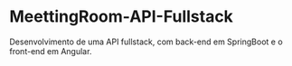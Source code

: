 # MeettingRoom-API-Fullstack
Desenvolvimento de uma API fullstack, com back-end em SpringBoot e o front-end em Angular.
